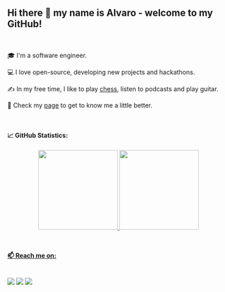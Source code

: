 ## Hi there 👋 my name is Alvaro - welcome to my GitHub!

</br>

🎓 I'm a software engineer.

💻 I love open-source, developing new projects and hackathons.

✍️ In my free time, I like to play [chess](https://www.chess.com/member/ferreiraalvaro), listen to podcasts and play guitar.

📄 Check my [page](https://www.alvaromachadoferreira.tech/) to get to know me a little better.


</br>

#### 📈 GitHub Statistics:



<div align="center">

  
  <a href="https://github.com/alvaroaxsmith">
  <img height="180em" src="https://github-readme-stats.vercel.app/api?username=alvaroaxsmith&show_icons=true&theme=dracula&include_all_commits=true&count_private=true"/>
  <img height="180em" src="https://github-readme-stats.vercel.app/api/top-langs/?username=alvaroaxsmith&layout=compact&langs_count=7&theme=dracula"/>
</div>
<div style="display: inline_block"><br>

</div>


  
  ## 

  #### 📫 Reach me on:
  </br>
 
<div> 
  <a href="https://twitter.com/alvaroaxsmith" target="_blank"><img src="https://img.shields.io/badge/Twitter-%231999c9?style=for-the-badge&logo=twitter&logoColor=white" target="_blank"></a>
  <a href = "mailto:machadoferreiraalvaro@gmail.com"><img src="https://img.shields.io/badge/-Gmail-%23333?style=for-the-badge&logo=gmail&logoColor=white" target="_blank"></a>
  <a href="https://www.linkedin.com/in/alvaromachadoferreira/" target="_blank"><img src="https://img.shields.io/badge/-LinkedIn-%230077B5?style=for-the-badge&logo=linkedin&logoColor=white" target="_blank"></a> 




<!--
**alvaroaxsmith/alvaroaxsmith** is a ✨ _special_ ✨ repository because its `README.md` (this file) appears on your GitHub profile.

Here are some ideas to get you started:

- 🔭 I’m currently working on ...
- 🌱 I’m currently learning ...
- 👯 I’m looking to collaborate on ...
- 🤔 I’m looking for help with ...
- 💬 Ask me about ...
- 📫 How to reach me: ... 
- 😄 Pronouns: ...
- ⚡ Fun fact: ...
-->
